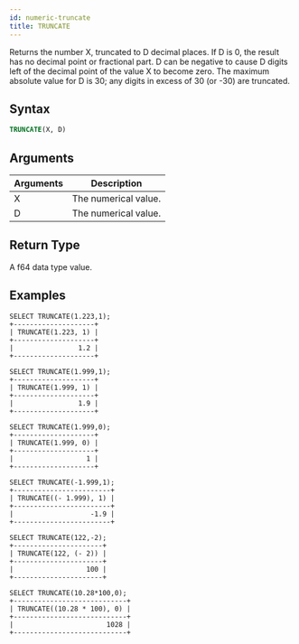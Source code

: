 ```yaml
---
id: numeric-truncate
title: TRUNCATE
---
```


Returns the number X, truncated to D decimal places.
If D is 0, the result has no decimal point or fractional part.
D can be negative to cause D digits left of the decimal point of the value X to become zero.
The maximum absolute value for D is 30; any digits in excess of 30 (or -30) are truncated.

## Syntax

```sql
TRUNCATE(X, D)
```

## Arguments

| Arguments   | Description |
| ----------- | ----------- |
| X | The numerical value. |
| D | The numerical value. |

## Return Type

A f64 data type value.

## Examples

```text
SELECT TRUNCATE(1.223,1);
+--------------------+
| TRUNCATE(1.223, 1) |
+--------------------+
|                1.2 |
+--------------------+

SELECT TRUNCATE(1.999,1);
+--------------------+
| TRUNCATE(1.999, 1) |
+--------------------+
|                1.9 |
+--------------------+

SELECT TRUNCATE(1.999,0);
+--------------------+
| TRUNCATE(1.999, 0) |
+--------------------+
|                  1 |
+--------------------+

SELECT TRUNCATE(-1.999,1);
+------------------------+
| TRUNCATE((- 1.999), 1) |
+------------------------+
|                   -1.9 |
+------------------------+

SELECT TRUNCATE(122,-2);
+----------------------+
| TRUNCATE(122, (- 2)) |
+----------------------+
|                  100 |
+----------------------+

SELECT TRUNCATE(10.28*100,0);
+----------------------------+
| TRUNCATE((10.28 * 100), 0) |
+----------------------------+
|                       1028 |
+----------------------------+
```

